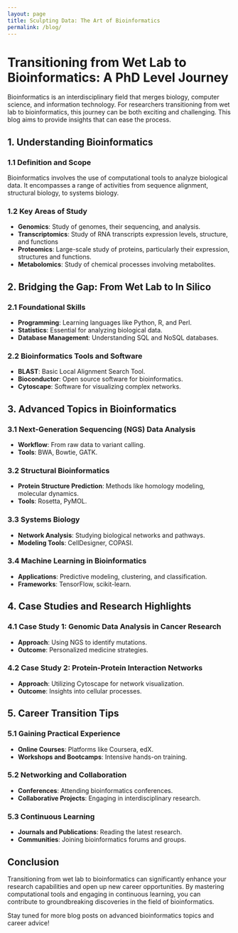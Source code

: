 ```yaml
---
layout: page
title: Sculpting Data: The Art of Bioinformatics
permalink: /blog/
---
```


# Transitioning from Wet Lab to Bioinformatics: A PhD Level Journey

Bioinformatics is an interdisciplinary field that merges biology, computer science, and information technology. For researchers transitioning from wet lab to bioinformatics, this journey can be both exciting and challenging. This blog aims to provide insights that can ease the process.

## 1. Understanding Bioinformatics

### 1.1 Definition and Scope
Bioinformatics involves the use of computational tools to analyze biological data. It encompasses a range of activities from sequence alignment, structural biology, to systems biology.

### 1.2 Key Areas of Study
- **Genomics**: Study of genomes, their sequencing, and analysis.
- **Transcriptomics**: Study of RNA transcripts expression levels, structure, and functions
- **Proteomics**: Large-scale study of proteins, particularly their expression, structures and functions.
- **Metabolomics**: Study of chemical processes involving metabolites.

## 2. Bridging the Gap: From Wet Lab to In Silico

### 2.1 Foundational Skills
- **Programming**: Learning languages like Python, R, and Perl.
- **Statistics**: Essential for analyzing biological data.
- **Database Management**: Understanding SQL and NoSQL databases.

### 2.2 Bioinformatics Tools and Software
- **BLAST**: Basic Local Alignment Search Tool.
- **Bioconductor**: Open source software for bioinformatics.
- **Cytoscape**: Software for visualizing complex networks.

## 3. Advanced Topics in Bioinformatics

### 3.1 Next-Generation Sequencing (NGS) Data Analysis
- **Workflow**: From raw data to variant calling.
- **Tools**: BWA, Bowtie, GATK.

### 3.2 Structural Bioinformatics
- **Protein Structure Prediction**: Methods like homology modeling, molecular dynamics.
- **Tools**: Rosetta, PyMOL.

### 3.3 Systems Biology
- **Network Analysis**: Studying biological networks and pathways.
- **Modeling Tools**: CellDesigner, COPASI.

### 3.4 Machine Learning in Bioinformatics
- **Applications**: Predictive modeling, clustering, and classification.
- **Frameworks**: TensorFlow, scikit-learn.

## 4. Case Studies and Research Highlights

### 4.1 Case Study 1: Genomic Data Analysis in Cancer Research
- **Approach**: Using NGS to identify mutations.
- **Outcome**: Personalized medicine strategies.

### 4.2 Case Study 2: Protein-Protein Interaction Networks
- **Approach**: Utilizing Cytoscape for network visualization.
- **Outcome**: Insights into cellular processes.

## 5. Career Transition Tips

### 5.1 Gaining Practical Experience
- **Online Courses**: Platforms like Coursera, edX.
- **Workshops and Bootcamps**: Intensive hands-on training.

### 5.2 Networking and Collaboration
- **Conferences**: Attending bioinformatics conferences.
- **Collaborative Projects**: Engaging in interdisciplinary research.

### 5.3 Continuous Learning
- **Journals and Publications**: Reading the latest research.
- **Communities**: Joining bioinformatics forums and groups.

## Conclusion

Transitioning from wet lab to bioinformatics can significantly enhance your research capabilities and open up new career opportunities. By mastering computational tools and engaging in continuous learning, you can contribute to groundbreaking discoveries in the field of bioinformatics.

Stay tuned for more blog posts on advanced bioinformatics topics and career advice!

